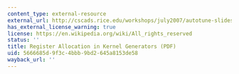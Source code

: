 ```yaml
---
content_type: external-resource
external_url: http://cscads.rice.edu/workshops/july2007/autotune-slides-07/Frigo.pdf
has_external_license_warning: true
license: https://en.wikipedia.org/wiki/All_rights_reserved
status: ''
title: Register Allocation in Kernel Generators (PDF)
uid: 5666685d-9f3c-4bbb-9bd2-645a8153de58
wayback_url: ''
---
```

